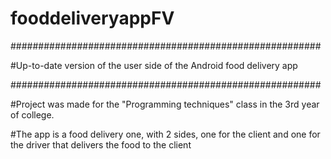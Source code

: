 # fooddeliveryappFV
########################################################

#Up-to-date version of the user side of the Android food delivery app

########################################################

#Project was made for the "Programming techniques" class in the 3rd year of college.

#The app is a food delivery one, with 2 sides, one for the client and one for the driver that delivers the food to the client  
